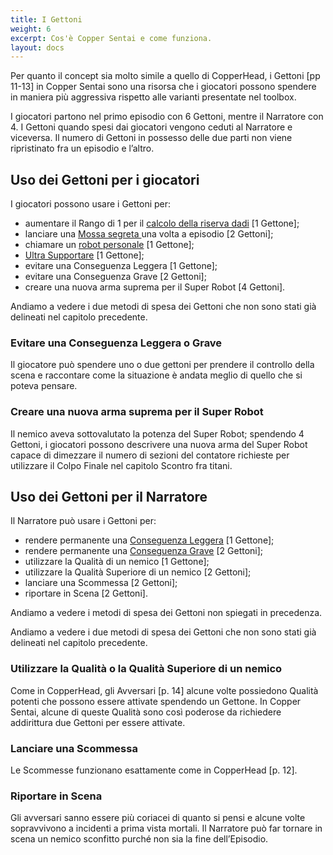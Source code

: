 ```yaml
---
title: I Gettoni
weight: 6
excerpt: Cos'è Copper Sentai e come funziona.
layout: docs
---
```

Per quanto il concept sia molto simile a quello di CopperHead, i Gettoni \[pp 11-13] in Copper Sentai sono una risorsa che i giocatori possono spendere in maniera più aggressiva rispetto alle varianti presentate nel toolbox.

I giocatori partono nel primo episodio con 6 Gettoni, mentre il Narratore con 4. I Gettoni quando spesi dai giocatori vengono ceduti al Narratore e viceversa. Il numero di Gettoni in possesso delle due parti non viene ripristinato fra un episodio e l’altro.

## Uso dei Gettoni per i giocatori

I giocatori possono usare i Gettoni per:

*   aumentare il Rango di 1 per il [calcolo della riserva dadi](/manuale/regolamento/risultato-conflitto/) \[1 Gettone];
*   lanciare una [Mossa segreta ](/manuale/scheda-personaggio/armi-mosse/#mossa-segreta)una volta a episodio \[2 Gettoni];
*   chiamare un [robot personale](/manuale/scheda-personaggio/robot-personale/) \[1 Gettone];
*   [Ultra Supportare](/manuale/regolamento/supportare/) \[1 Gettone];
*   evitare una Conseguenza Leggera \[1 Gettone];
*   evitare una Conseguenza Grave \[2 Gettoni];
*   creare una nuova arma suprema per il Super Robot \[4 Gettoni].

Andiamo a vedere i due metodi di spesa dei Gettoni che non sono stati già delineati nel capitolo precedente.

### Evitare una Conseguenza Leggera o Grave

Il giocatore può spendere uno o due gettoni per prendere il controllo della scena e raccontare come la situazione è andata meglio di quello che si poteva pensare.

### Creare una nuova arma suprema per il Super Robot

Il nemico aveva sottovalutato la potenza del Super Robot; spendendo 4 Gettoni, i giocatori possono descrivere una nuova arma del Super Robot capace di dimezzare il numero di sezioni del contatore richieste per utilizzare il Colpo Finale nel capitolo Scontro fra titani.

## Uso dei Gettoni per il Narratore

Il Narratore può usare i Gettoni per:

*   rendere permanente una [Conseguenza Leggera](/manuale/regolamento/conseguenze/) \[1 Gettone];
*   rendere permanente una [Conseguenza Grave](/manuale/regolamento/conseguenze/) \[2 Gettoni];
*   utilizzare la Qualità di un nemico \[1 Gettone];
*   utilizzare la Qualità Superiore di un nemico \[2 Gettoni];
*   lanciare una Scommessa \[2 Gettoni];
*   riportare in Scena \[2 Gettoni].

Andiamo a vedere i metodi di spesa dei Gettoni non spiegati in precedenza.

Andiamo a vedere i due metodi di spesa dei Gettoni che non sono stati già delineati nel capitolo precedente.

### Utilizzare la Qualità o la Qualità Superiore di un nemico

Come in CopperHead, gli Avversari \[p. 14] alcune volte possiedono Qualità potenti che possono essere attivate spendendo un Gettone. In Copper Sentai, alcune di queste Qualità sono così poderose da richiedere addirittura due Gettoni per essere attivate.

### Lanciare una Scommessa

Le Scommesse funzionano esattamente come in CopperHead \[p. 12].

### Riportare in Scena

Gli avversari sanno essere più coriacei di quanto si pensi e alcune volte sopravvivono a incidenti a prima vista mortali. Il Narratore può far tornare in scena un nemico sconfitto purché non sia la fine dell’Episodio.
